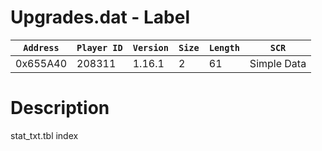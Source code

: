 # Upgrades.dat - Label

| `Address` | `Player ID` | `Version` | `Size` | `Length` | `SCR` |
| ---------- | ----------- | --------- | ------ | -------- | ---- |
| 0x655A40 | 208311 | 1.16.1 | 2 | 61 | Simple Data |

# Description

stat_txt.tbl index